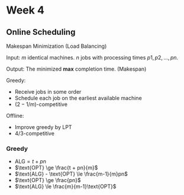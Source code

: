 # Week 4

## Online Scheduling

Makespan Minimization (Load Balancing)

Input: $m$ identical machines. $n$ jobs with processing times $p1, p2, ..., pn$.

Output: The minimized **max** completion time. (Makespan)

Greedy:

- Receive jobs in some order
- Schedule each job on the earliest available machine
- $(2 - 1/m)$-competitive

Offline:

- Improve greedy by LPT
- $4/3$-competitive

### Greedy

- $\text{ALG}=t + pn$
- $\text{OPT} \ge \frac{t + pn}{m}$
- $\text{ALG} - \text{OPT} \le \frac{m-1}{m}pn$
- $\text{OPT} \ge \frac{pn}$
- $\text{ALG} \le \frac{m}{m-1}\text{OPT}$
